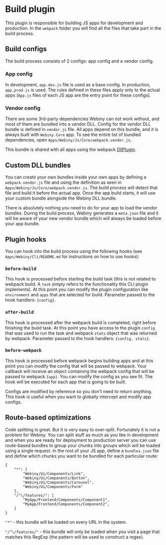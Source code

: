 # Build plugin
This plugin is responsible for building JS apps for development and production.
In the `webpack` folder you will find all the files that take part in the build process.

## Build configs
The build process consists of 2 configs: app config and a vendor config.

### App config
In development, `app.dev.js` file is used as a base config.
In production, `app.prod.js` is used.
The rules defined in these files apply only to the actual apps (`App.js` files of each JS app are the entry point for these configs).

### Vendor config
There are some 3rd-party dependencies Webiny can not work without, and most of them are bundled into a vendor DLL.
Config for the vendor DLL bundle is defined in `vendor.js` file. All apps depend on this bundle, and it is always built with `Webiny.Core` app.
To see the entire list of bundled dependencies, open `Apps/Webiny/Js/Core/webpack.vendor.js`.

This bundle is shared with all apps using the webpack [DllPlugin](https://webpack.js.org/plugins/dll-plugin/).

## Custom DLL bundles
You can create your own bundles inside your own apps by defining a `webpack.vendor.js` file and using the definition as seen in `Apps/Webiny/Js/Core/webpack.vendor.js`. 
The build process will detect that file and build it before the actual app. Once the app build starts, it will use your custom bundle alongside the Webiny DLL bundle.

There is absolutely nothing you need to do for your app to load the vendor bundles. During the build process, Webiny generates a `meta.json` file and it will be aware of your new vendor bundle which will always be loaded before your app bundle.

## Plugin hooks
You can hook into the build process using the following hooks (see `Apps/Webiny/Cli/README.md` for instructions on how to use hooks):

### `before-build`
This hook is processed before starting the build task (this is not related to webpack build. A `task` simply refers to the functionality this CLI plugin implements). 
At this point you can modify the plugin configuration like `environment` and `apps` that are selected for build.
Parameter passed to the hook handlers: `{config}`.

### `after-build`
This hook is processed after the webpack build is completed, right before finishing the build task. 
At this point you have access to the plugin `config` that was used to run the task and webpack `stats` object that was returned by webpack.
Parameter passed to the hook handlers: `{config, stats}`.

### `before-webpack`
This hook is processed before webpack begins building apps and at this point you can modify the config that will be passed to webpack.
Your callback will receive an object containing the webpack config that will be passed to webpack `{app}`.
You can modify the config as you see fit. The hook will be executed for each app that is going to be built.

Configs are modified by reference so you don't need to return anything.
This hook is useful when you want to globally intercept and modify app configs. 

## Route-based optimizations
Code splitting is great. But it is very easy to over-split. Fortunately it is not a problem for Webiny.
You can split stuff as much as you like in development and when you are ready for deployment to production server you can use route-based bundles to group your chunks into groups which will be loaded using a single request.
In the root of your JS app, define a `bundles.json` file and define which chunks you want to be bundled for each particular route:

```
{
    "*": [
        "Webiny/Ui/Components/Link",
        "Webiny/Ui/Components/Button",
        "Webiny/Ui/Components/Carousel",
        "Webiny/Ui/Components/Form"
    ],
    "/^\/features/": [
        "MyApp/Frontend/Components/Component1",
        "MyApp/Frontend/Components/Component2",
    ]
}
```

`"*"` - this bundle will be loaded on every URL in the system. 

`"/^\/features/"` - this bundle will only be loaded when you visit a page that matches this RegExp (the pattern will be used to construct a regex). 




